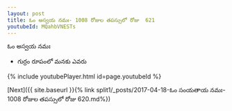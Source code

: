 ```yaml
---
layout: post
title: ఓం అస్వయ నమః- 1008 రోజుల తపస్సులో రోజు  621
youtubeId: MQahbVNESTs
---
```

 
 
 ఓం అస్వయ నమః  
 
 -  గుర్రం రూపంలో మనకు ఎవరు 
 
  
 
  
 
 
 
 
 
 


{% include youtubePlayer.html id=page.youtubeId %}
 
[Next]({{ site.baseurl }}{% link  split1/_posts/2017-04-18-ఓం సంయతాయ నమః- 1008 రోజుల తపస్సులో రోజు  620.md%})
 
